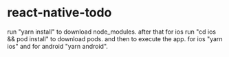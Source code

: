 # react-native-todo

run "yarn install" to download node_modules. after that for ios run "cd ios && pod install" to download pods. and then to execute the app.
for ios "yarn ios" and for android "yarn android".
